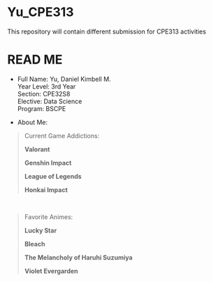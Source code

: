 # Yu_CPE313
This repository will contain different submission for CPE313 activities

# READ ME
+ Full Name: Yu, Daniel Kimbell M.
<br>Year Level: 3rd Year
<br>Section: CPE32S8
<br>Elective: Data Science
<br>Program: BSCPE

+ About Me: <br>
>Current Game Addictions:
>
> **Valorant**
>
> **Genshin Impact**
>
> **League of Legends**
>
> **Honkai Impact** 

<br>

>Favorite Animes:
>
> **Lucky Star**
>
> **Bleach**
>
> **The Melancholy of Haruhi Suzumiya**
>
> **Violet Evergarden** 
